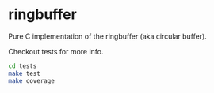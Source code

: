 # ringbuffer
Pure C implementation of the ringbuffer (aka circular buffer).

Checkout tests for more info.

```bash
cd tests
make test
make coverage
```

